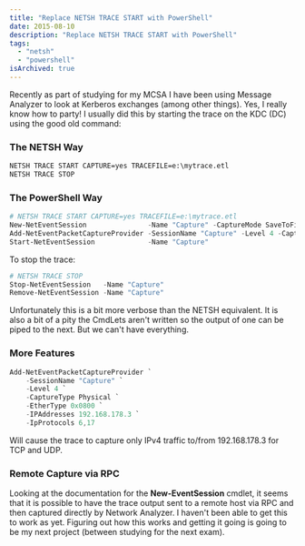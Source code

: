 ```yaml
---
title: "Replace NETSH TRACE START with PowerShell"
date: 2015-08-10
description: "Replace NETSH TRACE START with PowerShell"
tags: 
  - "netsh"
  - "powershell"
isArchived: true
---
```


Recently as part of studying for my MCSA I have been using Message Analyzer to look at Kerberos exchanges (among other things). Yes, I really know how to party! I usually did this by starting the trace on the KDC (DC) using the good old command:

### The NETSH Way

```cmd
NETSH TRACE START CAPTURE=yes TRACEFILE=e:\mytrace.etl
NETSH TRACE STOP
```

### The PowerShell Way

```powershell
# NETSH TRACE START CAPTURE=yes TRACEFILE=e:\mytrace.etl
New-NetEventSession               -Name "Capture" -CaptureMode SaveToFile -LocalFilePath "e:\mytrace.etl"
Add-NetEventPacketCaptureProvider -SessionName "Capture" -Level 4 -CaptureType Physical
Start-NetEventSession             -Name "Capture"
```

To stop the trace:

```powershell
# NETSH TRACE STOP
Stop-NetEventSession   -Name "Capture"
Remove-NetEventSession -Name "Capture"
```

Unfortunately this is a bit more verbose than the NETSH equivalent. It is also a bit of a pity the CmdLets aren't written so the output of one can be piped to the next. But we can't have everything.

### More Features

```powershell
Add-NetEventPacketCaptureProvider `
    -SessionName "Capture" `
    -Level 4 `
    -CaptureType Physical `
    -EtherType 0x0800 `
    -IPAddresses 192.168.178.3 `
    -IpProtocols 6,17
```

Will cause the trace to capture only IPv4 traffic to/from 192.168.178.3 for TCP and UDP.

### Remote Capture via RPC

Looking at the documentation for the **New-EventSession** cmdlet, it seems that it is possible to have the trace output sent to a remote host via RPC and then captured directly by Network Analyzer. I haven't been able to get this to work as yet. Figuring out how this works and getting it going is going to be my next project (between studying for the next exam).
